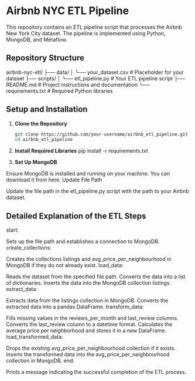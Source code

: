 # Airbnb NYC ETL Pipeline

This repository contains an ETL pipeline script that processes the Airbnb New York City dataset. The pipeline is implemented using Python, MongoDB, and Metaflow.

## Repository Structure

airbnb-nyc-etl/
├── data/
│ └── your_dataset.csv # Placeholder for your dataset
├── scripts/
│ └── etl_pipeline.py # Your ETL pipeline script
├── README.md # Project instructions and documentation
└── requirements.txt # Required Python libraries


## Setup and Installation

1. **Clone the Repository**

   ```bash
   git clone https://github.com/your-username/airbnb_etl_pipeline.git
   cd airbnb_etl_pipeline

2. **Install Required Libraries**
     pip install -r requirements.txt

3. **Set Up MongoDB**

Ensure MongoDB is installed and running on your machine. You can download it from here.
Update File Path

Update the file path in the etl_pipeline.py script with the path to your Airbnb dataset.

## Detailed Explanation of the ETL Steps

start:

Sets up the file path and establishes a connection to MongoDB.
create_collections:

Creates the collections listings and avg_price_per_neighbourhood in MongoDB if they do not already exist.
load_data:

Reads the dataset from the specified file path.
Converts the data into a list of dictionaries.
Inserts the data into the MongoDB collection listings.
extract_data:

Extracts data from the listings collection in MongoDB.
Converts the extracted data into a pandas DataFrame.
transform_data:

Fills missing values in the reviews_per_month and last_review columns.
Converts the last_review column to a datetime format.
Calculates the average price per neighborhood and stores it in a new DataFrame.
load_transformed_data:

Drops the existing avg_price_per_neighbourhood collection if it exists.
Inserts the transformed data into the avg_price_per_neighbourhood collection in MongoDB.
end:

Prints a message indicating the successful completion of the ETL process.